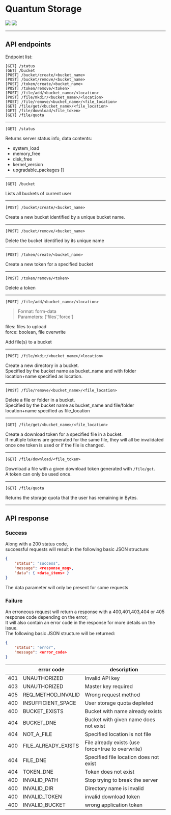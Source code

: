 # Quantum Storage
![](https://img.shields.io/badge/Python-3.9.4-yellow)  ![](https://img.shields.io/badge/Django-3.2.4-yellowgreen)


---
## API endpoints

Endpoint list:
```django
[GET] /status
[GET] /bucket
[POST] /bucket/create/<bucket_name>
[POST] /bucket/remove/<bucket_name>
[POST] /token/create/<bucket_name>
[POST] /token/remove/<token>
[POST] /file/add/<bucket_name>/<location>
[POST] /file/mkdir/<bucket_name>/<location>
[POST] /file/remove/<bucket_name>/<file_location>
[GET] /file/get/<bucket_name>/<file_location>
[GET] /file/download/<file_token>
[GET] /file/quota
```
---
`[GET] /status`

Returns server status info, data contents:
- system_load
- memory_free
- disk_free
- kernel_version
- upgradable_packages []

---
`[GET] /bucket`

Lists all buckets of current user

---
`[POST] /bucket/create/<bucket_name>`

Create a new bucket identified by a unique bucket name.

---
`[POST] /bucket/remove/<bucket_name>`

Delete the bucket identified by its unique name

---
`[POST] /token/create/<bucket_name>`

Create a new token for a specified bucket

---
`[POST] /token/remove/<token>`

Delete a token

---
`[POST] /file/add/<bucket_name>/<location>`

> Format: form-data  
> Parameters: ['files','force']  

files: files to upload  
force: boolean, file overwrite

Add file(s) to a bucket 

---
`[POST] /file/mkdir/<bucket_name>/<location>`

Create a new directory in a bucket.  
Specified by the bucket name as bucket_name and with folder location+name specified as location.

---
`[POST] /file/remove/<bucket_name>/<file_location>`

Delete a file or folder in a bucket.  
Specified by the bucket name as bucket_name and file/folder location+name specified as file_location

---
`[GET] /file/get/<bucket_name>/<file_location>`

Create a download token for a specified file in a bucket.  
If multiple tokens are generated for the same file, they will all be invalidated once one token is used or if the file is changed.

---
`[GET] /file/download/<file_token>`

Download a file with a given download token generated with `/file/get`.  
A token can only be used once.

---
`[GET] /file/quota`

Returns the storage quota that the user has remaining in Bytes.

--- 
## API response

### __Success__
Along with a 200 status code,  
successful requests will result in the following basic JSON structure:
```json
{
    "status": "success",
    "message": <response_msg>,
    "data": { <data_items> }
}
```
The data parameter will only be present for some requests

### __Failure__
An erroneous request will return a response with a 400,401,403,404 or 405 response code depending on the error;  
It will also contain an error code in the response for more details on the issue.  
The following basic JSON structure will be returned:
```json
{
    "status": "error", 
    "message": <error_code>
}
```

|     | error code          | description                                       |
|-----|---------------------|---------------------------------------------------|
| 401 | UNAUTHORIZED        | Invalid API key                                   |
| 403 | UNAUTHORIZED        | Master key required                               |
| 405 | REQ_METHOD_INVALID  | Wrong request method                              |
| 400 | INSUFFICIENT_SPACE  | User storage quota depleted                       |
| 400 | BUCKET_EXISTS       | Bucket with name already exists                   |
| 404 | BUCKET_DNE          | Bucket with given name does not exist             |
| 404 | NOT_A_FILE          | Specified location is not file                    |
| 400 | FILE_ALREADY_EXISTS | File already exists (use force=true to overwrite) |
| 404 | FILE_DNE            | Specified file location does not exist            |
| 404 | TOKEN_DNE           | Token does not exist                              |
| 400 | INVALID_PATH        | Stop trying to break the server                   |
| 400 | INVALID_DIR         | Directory name is invalid                         |
| 400 | INVALID_TOKEN       | invalid download token                            |
| 400 | INVALID_BUCKET      | wrong application token                           |